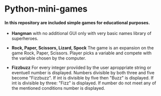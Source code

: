 # Python-mini-games
#### In this repository are included simple games for educational purposes.

- **Hangman** with no additional GUI only with very basic names library of superheroes. 

- **Rock, Paper, Scissors, Lizard, Spock** The game is an expansion on the game Rock, Paper, Scissors. Player picks a variable and compete with the variable chosen by the computer.
- **Fizzbuzz** For every integer proviided by the user aproppriate string or eventuell number is displayed. Numbers divisible by both three and five become "Fizzbuzz". If int is divisible by five then "Buzz" is displayed. If int is divisible by three: "Fizz" is displayed. If number do not meet any of the mentioned conditions number is displayed. 


